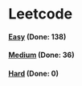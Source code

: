 # Leetcode

<h4><a href="https://github.com/lon-yang/leetcode/blob/master/docs/Easy.md">Easy</a>  (Done: 138)</h4>
<h4><a href="https://github.com/lon-yang/leetcode/blob/master/docs/Medium.md">Medium</a>  (Done: 36)</h4>
<h4><a href="https://github.com/lon-yang/leetcode/blob/master/docs/Hard.md">Hard</a>  (Done: 0)</h4>